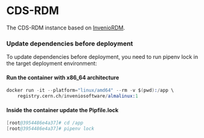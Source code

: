 # CDS-RDM

The CDS-RDM instance based on [InvenioRDM](https://inveniordm.docs.cern.ch/).

### Update dependencies before deployment

To update dependencies before deployment, you need to run pipenv lock in the target deployment environment:

#### Run the container with x86_64 architecture
```s
docker run -it --platform="linux/amd64" --rm -v $(pwd):/app \
    registry.cern.ch/inveniosoftware/almalinux:1
```
#### Inside the container update the Pipfile.lock
```s
[root@3954486e4a37]# cd /app
[root@3954486e4a37]# pipenv lock
```
